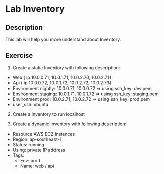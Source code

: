 # Lab Inventory

## Description
This lab will help you more understand about Inventory.

## Exercise

1. Create a static Inventory with following description:
  - Web ( ip 10.0.0.71, 10.0.1.71, 10.0.2.70, 10.0.2.71)
  - Api ( ip 10.0.0.72, 10.0.1.72, 10.0.2.72, 10.0.2.73)
  - Environment nightly: 10.0.0.71, 10.0.0.72 => using ssh_key: dev.pem
  - Environment staging: 10.0.1.71, 10.0.1.72 => using ssh_key: staging.pem
  - Environment prod: 10.0.2.71, 10.0.2.72 => using ssh_key: prod.pem
  - user_ssh: ubuntu

2. Create a Inventory to run localhost

3. Create a dynamic Inventory with following description:
  - Resource AWS EC2 instances
  - Region: ap-southeast-1
  - Status: running
  - Using: private IP address
  - Tags:
      - Env: prod
      - Name: web / api
